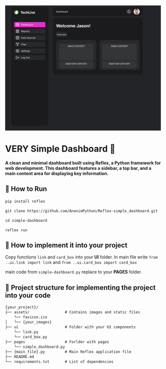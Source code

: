 ![1739227250377](image/README/1739227250377.png)


# VERY Simple Dashboard 🚀

#### A clean and minimal **dashboard** built using **Reflex**, a Python framework for web development. This dashboard features a **sidebar**, a **top bar**, and a **main content area** for displaying key information.

## 🚀 How to Run

`pip install reflex`

`git clone https://github.com/AnonimPython/Reflex-simple_dashboard.git`

`cd simple-dashboard`

`reflex run`

## 🚃 How to implement it into your project

Copy functions `link` and `card_box` into your **UI** folder. 
In main file write `from ..ui.link import link` and `from ..ui.card_box import card_box`

main code from `simple-dashboard.py` replace to your **PAGES** folder.

## 📝 Project structure for implementing the project into your code

```
{your_project}/
├── assets/                # Contains images and static files
    └── favicon.ico  
│   └── {your_images}
├── ui                     # Folder with your UI components
    └── link.py 
    └── card_box.py
├── pages                  # Forlder with pages
    └── simple_dashboard.py 
├── {main_file}.py         # Main Reflex application file
├── README.md  
└── requirements.txt       # List of dependencies
```
